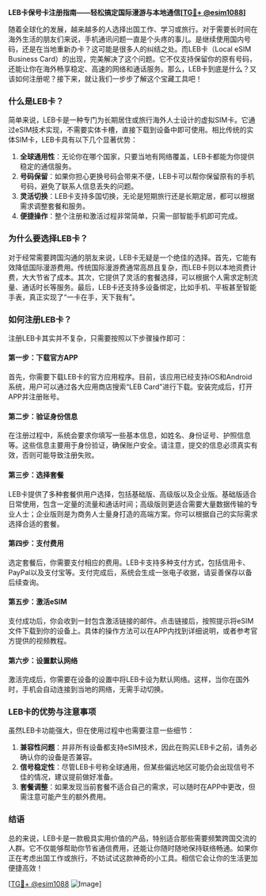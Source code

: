 **LEB卡保号卡注册指南——轻松搞定国际漫游与本地通信[[TG💪+ @esim1088](https://t.me/s/esim1088)]**

随着全球化的发展，越来越多的人选择出国工作、学习或旅行。对于需要长时间在海外生活的朋友们来说，手机通讯问题一直是个头疼的事儿。是继续使用国内号码，还是在当地重新办卡？这可能是很多人的纠结之处。而LEB卡（Local eSIM Business Card）的出现，完美解决了这个问题。它不仅支持保留你的原有号码，还能让你在海外畅享稳定、高速的网络和通话服务。那么，LEB卡到底是什么？又该如何注册呢？接下来，就让我们一步步了解这个宝藏工具吧！

### **什么是LEB卡？**
简单来说，LEB卡是一种专门为长期居住或旅行海外人士设计的虚拟SIM卡。它通过eSIM技术实现，不需要实体卡槽，直接下载到设备中即可使用。相比传统的实体SIM卡，LEB卡具有以下几个显著优势：

1. **全球通用性**：无论你在哪个国家，只要当地有网络覆盖，LEB卡都能为你提供稳定的通信服务。
2. **号码保留**：如果你担心更换号码会带来不便，LEB卡可以帮你保留原有的手机号码，避免了联系人信息丢失的问题。
3. **灵活切换**：LEB卡支持多国切换，无论是短期旅行还是长期定居，都可以根据需求调整套餐和服务。
4. **便捷操作**：整个注册和激活过程非常简单，只需一部智能手机即可完成。

### **为什么要选择LEB卡？**
对于经常需要跨国沟通的朋友来说，LEB卡无疑是一个绝佳的选择。首先，它能有效降低国际漫游费用。传统国际漫游费通常高昂且复杂，而LEB卡则以本地资费计费，大大节省了成本。其次，它提供了灵活的套餐选择，可以根据个人需求定制流量、通话时长等服务。最后，LEB卡还支持多设备绑定，比如手机、平板甚至智能手表，真正实现了“一卡在手，天下我有”。

### **如何注册LEB卡？**
注册LEB卡其实并不复杂，只需要按照以下步骤操作即可：

#### **第一步：下载官方APP**
首先，你需要下载LEB卡的官方应用程序。目前，该应用已经支持iOS和Android系统，用户可以通过各大应用商店搜索“LEB Card”进行下载。安装完成后，打开APP并注册账号。

#### **第二步：验证身份信息**
在注册过程中，系统会要求你填写一些基本信息，如姓名、身份证号、护照信息等。这些信息主要用于身份验证，确保账户安全。请注意，提交的信息必须真实有效，否则可能导致注册失败。

#### **第三步：选择套餐**
LEB卡提供了多种套餐供用户选择，包括基础版、高级版以及企业版。基础版适合日常使用，包含一定量的流量和通话时间；高级版则更适合需要大量数据传输的专业人士；企业版则是为商务人士量身打造的高端方案。你可以根据自己的实际需求选择合适的套餐。

#### **第四步：支付费用**
选定套餐后，你需要支付相应的费用。LEB卡支持多种支付方式，包括信用卡、PayPal以及支付宝等。支付完成后，系统会生成一张电子收据，请妥善保存以备后续查询。

#### **第五步：激活eSIM**
支付成功后，你会收到一封包含激活链接的邮件。点击链接后，按照提示将eSIM文件下载到你的设备上。具体的操作方法可以在APP内找到详细说明，或者参考官方提供的视频教程。

#### **第六步：设置默认网络**
激活完成后，你需要在设备的设置中将LEB卡设为默认网络。这样，当你在国外时，手机会自动连接到当地的网络，无需手动切换。

### **LEB卡的优势与注意事项**
虽然LEB卡功能强大，但在使用过程中也需要注意一些细节：

1. **兼容性问题**：并非所有设备都支持eSIM技术，因此在购买LEB卡之前，请务必确认你的设备是否兼容。
2. **信号稳定性**：尽管LEB卡号称全球通用，但某些偏远地区可能仍会出现信号不佳的情况，建议提前做好准备。
3. **套餐调整**：如果发现当前套餐不适合自己的需求，可以随时在APP中更改，但需注意可能产生的额外费用。

### **结语**
总的来说，LEB卡是一款极具实用价值的产品，特别适合那些需要频繁跨国交流的人群。它不仅能够帮助你节省通信费用，还能让你随时随地保持联络畅通。如果你正在考虑出国工作或旅行，不妨试试这款神奇的小工具。相信它会让你的生活更加便捷高效！

[[TG💪+ @esim1088](https://t.me/s/esim1088) ![Image](https://i.postimg.cc/4NQfJmqS/Snipaste-2025-05-13-00-14-12.png)]